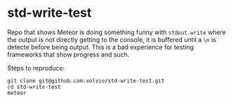 # std-write-test

Repo that shows Meteor is doing something funny with `stdout.write` where the output is not directly getting to the console, it is buffered until a `\n` is detecte before being output. This is a bad experience for testing frameworks that show progress and such.


Steps to reproduce:
```
git clone git@github.com:xolvio/std-write-test.git
cd std-write-test
meteor
```
